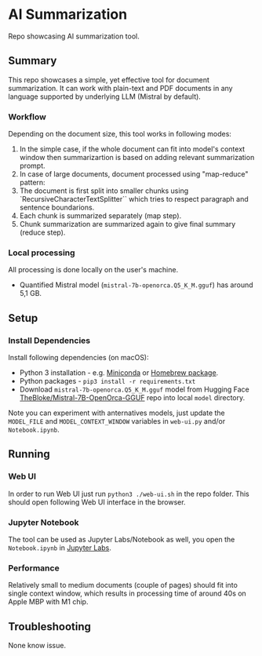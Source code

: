 # AI Summarization
Repo showcasing AI summarization tool.

## Summary
This repo showcases a simple, yet effective tool for document summarization. It can work with plain-text and PDF documents in any language supported by underlying LLM (Mistral by default).

### Workflow

Depending on the document size, this tool works in following modes:
1. In the simple case, if the whole document can fit into model's context window then summarizartion is based on adding relevant summarization prompt.
2. In case of large documents, document processed using "map-reduce" pattern:
  1. The document is first split into smaller chunks using `RecursiveCharacterTextSplitter`` which tries to respect paragraph and sentence boundarions.
  2. Each chunk is summarized separately (map step).
  3. Chunk summarization are summarized again to give final summary (reduce step).

### Local processing
All processing is done locally on the user's machine.
- Quantified Mistral model (`mistral-7b-openorca.Q5_K_M.gguf`) has around 5,1 GB.

## Setup

### Install Dependencies

Install following dependencies (on macOS):

- Python 3 installation - e.g. [Miniconda](https://docs.conda.io/projects/miniconda/en/latest/) or [Homebrew package](https://formulae.brew.sh/formula/python@3.10).
- Python packages - `pip3 install -r requirements.txt`
- Download `mistral-7b-openorca.Q5_K_M.gguf` model from Hugging Face [TheBloke/Mistral-7B-OpenOrca-GGUF](https://huggingface.co/TheBloke/Mistral-7B-OpenOrca-GGUF/tree/main) repo into local `model` directory.

Note you can experiment with anternatives models, just update the `MODEL_FILE` and `MODEL_CONTEXT_WINDOW` variables in `web-ui.py` and/or `Notebook.ipynb`.

## Running

### Web UI

In order to run Web UI just run `python3 ./web-ui.sh` in the repo folder. This should open following Web UI interface in the browser.

### Jupyter Notebook

The tool can be used as Jupyter Labs/Notebook as well, you open the  `Notebook.ipynb` in [Jupyter Labs](https://jupyterlab.readthedocs.io/en/stable/getting_started/installation.html#conda).

### Performance

Relatively small to medium documents (couple of pages) should fit into single context window, which results in processing time of around 40s on Apple MBP with M1 chip.

## Troubleshooting

None know issue.
